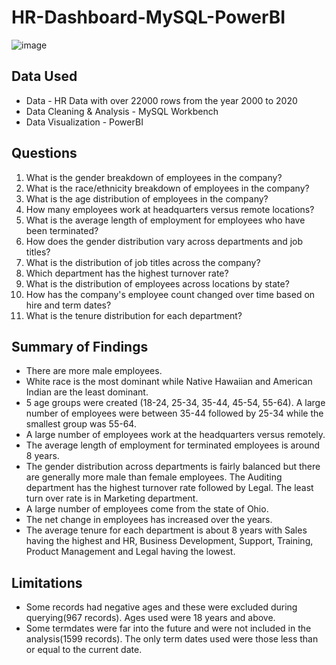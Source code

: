 # HR-Dashboard-MySQL-PowerBI

![image](https://github.com/monika-czulak/HR-Dashboard-MySQL-PowerBI/assets/109820128/5ec4bcbf-25e0-457c-a18a-763c0de3e3e5)

## Data Used
- Data - HR Data with over 22000 rows from the year 2000 to 2020
- Data Cleaning & Analysis - MySQL Workbench
- Data Visualization - PowerBI

## Questions
1. What is the gender breakdown of employees in the company?
2. What is the race/ethnicity breakdown of employees in the company?
3. What is the age distribution of employees in the company?
4. How many employees work at headquarters versus remote locations?
5. What is the average length of employment for employees who have been terminated?
6. How does the gender distribution vary across departments and job titles?
7. What is the distribution of job titles across the company?
8. Which department has the highest turnover rate?
9. What is the distribution of employees across locations by state?
10. How has the company's employee count changed over time based on hire and term dates?
11. What is the tenure distribution for each department?
    
## Summary of Findings
- There are more male employees.
- White race is the most dominant while Native Hawaiian and American Indian are the least dominant.
- 5 age groups were created (18-24, 25-34, 35-44, 45-54, 55-64). A large number of employees were between 35-44 followed by 25-34 while the smallest group was 55-64.
- A large number of employees work at the headquarters versus remotely.
- The average length of employment for terminated employees is around 8 years.
- The gender distribution across departments is fairly balanced but there are generally more male than female employees.
The Auditing department has the highest turnover rate followed by Legal. The least turn over rate is in Marketing department.
- A large number of employees come from the state of Ohio.
- The net change in employees has increased over the years.
- The average tenure for each department is about 8 years with Sales having the highest and HR, Business Development, Support, Training, Product Management and Legal having the lowest.
  
## Limitations
- Some records had negative ages and these were excluded during querying(967 records). Ages used were 18 years and above.
- Some termdates were far into the future and were not included in the analysis(1599 records). The only term dates used were those less than or equal to the current date.
